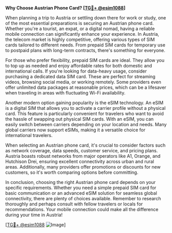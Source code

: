 **Why Choose Austrian Phone Card? [[TG💪+ @esim1088](https://t.me/s/esim1088)]**

When planning a trip to Austria or settling down there for work or study, one of the most essential preparations is securing an Austrian phone card. Whether you're a tourist, an expat, or a digital nomad, having a reliable mobile connection can significantly enhance your experience. In Austria, the telecom market is highly competitive, offering various types of SIM cards tailored to different needs. From prepaid SIM cards for temporary use to postpaid plans with long-term contracts, there's something for everyone.

For those who prefer flexibility, prepaid SIM cards are ideal. They allow you to top up as needed and enjoy affordable rates for both domestic and international calls. If you're looking for data-heavy usage, consider purchasing a dedicated data SIM card. These are perfect for streaming videos, browsing social media, or working remotely. Some providers even offer unlimited data packages at reasonable prices, which can be a lifesaver when traveling in areas with fluctuating Wi-Fi availability.

Another modern option gaining popularity is the eSIM technology. An eSIM is a digital SIM that allows you to activate a carrier profile without a physical card. This feature is particularly convenient for travelers who want to avoid the hassle of swapping out physical SIM cards. With an eSIM, you can easily switch between carriers depending on your location and needs. Many global carriers now support eSIMs, making it a versatile choice for international travelers.

When selecting an Austrian phone card, it's crucial to consider factors such as network coverage, data speeds, customer service, and pricing plans. Austria boasts robust networks from major operators like A1, Orange, and Hutchison Drei, ensuring excellent connectivity across urban and rural areas. Additionally, many providers offer promotions or discounts for new customers, so it's worth comparing options before committing.

In conclusion, choosing the right Austrian phone card depends on your specific requirements. Whether you need a simple prepaid SIM card for basic communication or an advanced eSIM solution for seamless global connectivity, there are plenty of choices available. Remember to research thoroughly and perhaps consult with fellow travelers or locals for recommendations. Your mobile connection could make all the difference during your time in Austria!

[[TG💪+ @esim1088](https://t.me/s/esim1088) ![Image](https://i.postimg.cc/Y0z9fWf4/image.png)]